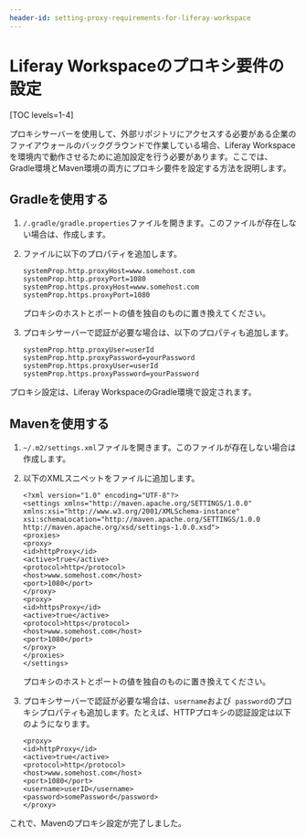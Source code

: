 ```yaml
---
header-id: setting-proxy-requirements-for-liferay-workspace
---
```


# Liferay Workspaceのプロキシ要件の設定

[TOC levels=1-4]

プロキシサーバーを使用して、外部リポジトリにアクセスする必要がある企業のファイアウォールのバックグラウンドで作業している場合、Liferay Workspaceを環境内で動作させるために追加設定を行う必要があります。ここでは、Gradle環境とMaven環境の両方にプロキシ要件を設定する方法を説明します。

## Gradleを使用する

1. `/.gradle/gradle.properties`ファイルを開きます。このファイルが存在しない場合は、作成します。

2. ファイルに以下のプロパティを追加します。

       systemProp.http.proxyHost=www.somehost.com
       systemProp.http.proxyPort=1080
       systemProp.https.proxyHost=www.somehost.com
       systemProp.https.proxyPort=1080
   
   プロキシのホストとポートの値を独自のものに置き換えてください。

3. プロキシサーバーで認証が必要な場合は、以下のプロパティも追加します。

       systemProp.http.proxyUser=userId
       systemProp.http.proxyPassword=yourPassword
       systemProp.https.proxyUser=userId
       systemProp.https.proxyPassword=yourPassword
   
 プロキシ設定は、Liferay WorkspaceのGradle環境で設定されます。

## Mavenを使用する

1. `~/.m2/settings.xml`ファイルを開きます。このファイルが存在しない場合は作成します。

2. 以下のXMLスニペットをファイルに追加します。

       <?xml version="1.0" encoding="UTF-8"?>
       <settings xmlns="http://maven.apache.org/SETTINGS/1.0.0"
       xmlns:xsi="http://www.w3.org/2001/XMLSchema-instance"
       xsi:schemaLocation="http://maven.apache.org/SETTINGS/1.0.0 http://maven.apache.org/xsd/settings-1.0.0.xsd">
       <proxies>
       <proxy>
       <id>httpProxy</id>
       <active>true</active>
       <protocol>http</protocol>
       <host>www.somehost.com</host>
       <port>1080</port>
       </proxy>
       <proxy>
       <id>httpsProxy</id>
       <active>true</active>
       <protocol>https</protocol>
       <host>www.somehost.com</host>
       <port>1080</port>
       </proxy>
       </proxies>
       </settings>
   
   プロキシのホストとポートの値を独自のものに置き換えてください。

3. プロキシサーバーで認証が必要な場合は、`username`および` password`のプロキシプロパティも追加します。たとえば、HTTPプロキシの認証設定は以下のようになります。

       <proxy>
       <id>httpProxy</id>
       <active>true</active>
       <protocol>http</protocol>
       <host>www.somehost.com</host>
       <port>1080</port>
       <username>userID</username>
       <password>somePassword</password>
       </proxy>
   
 これで、Mavenのプロキシ設定が完了しました。
